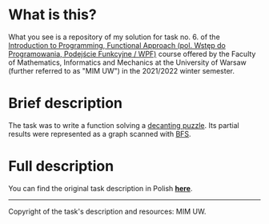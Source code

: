 # What is this?

What you see is a repository of my solution for task no. 6. of the [Introduction to Programming, Functional Approach (pol. Wstęp do Programowania, Podejście Funkcyjne / WPF)](https://usosweb.mimuw.edu.pl/kontroler.php?_action=katalog2/przedmioty/pokazPrzedmiot&prz_kod=1000-211bWPF) course offered by the Faculty of Mathematics, Informatics and Mechanics at the University of Warsaw (further referred to as "MIM UW") in the 2021/2022 winter semester.

# Brief description

The task was to write a function solving a [decanting puzzle](https://en.wikipedia.org/wiki/Water_pouring_puzzle). Its partial results were represented as a graph scanned with [BFS](https://en.wikipedia.org/wiki/Breadth-first_search). 

# Full description 

You can find the original task description in Polish [**here**](https://github.com/kfernandez31/WPF-6-Decanting-Puzzle/blob/main/task_description.md).

---
Copyright of the task's description and resources: MIM UW.